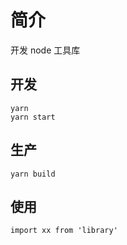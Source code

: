 # 简介

开发 node 工具库

## 开发

```
yarn
yarn start
```

## 生产

```
yarn build
```

## 使用

```
import xx from 'library'
```
